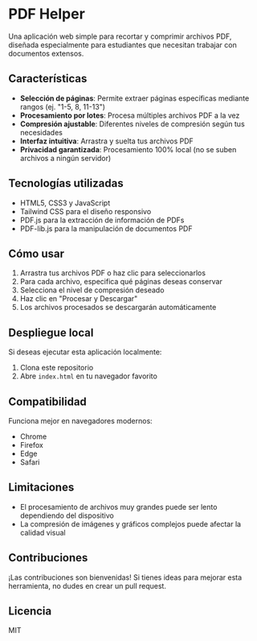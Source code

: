 # PDF Helper

Una aplicación web simple para recortar y comprimir archivos PDF, diseñada especialmente para estudiantes que necesitan trabajar con documentos extensos.

## Características

- **Selección de páginas**: Permite extraer páginas específicas mediante rangos (ej. "1-5, 8, 11-13")
- **Procesamiento por lotes**: Procesa múltiples archivos PDF a la vez
- **Compresión ajustable**: Diferentes niveles de compresión según tus necesidades
- **Interfaz intuitiva**: Arrastra y suelta tus archivos PDF
- **Privacidad garantizada**: Procesamiento 100% local (no se suben archivos a ningún servidor)

## Tecnologías utilizadas

- HTML5, CSS3 y JavaScript
- Tailwind CSS para el diseño responsivo
- PDF.js para la extracción de información de PDFs
- PDF-lib.js para la manipulación de documentos PDF

## Cómo usar

1. Arrastra tus archivos PDF o haz clic para seleccionarlos
2. Para cada archivo, especifica qué páginas deseas conservar
3. Selecciona el nivel de compresión deseado
4. Haz clic en "Procesar y Descargar"
5. Los archivos procesados se descargarán automáticamente

## Despliegue local

Si deseas ejecutar esta aplicación localmente:

1. Clona este repositorio
2. Abre `index.html` en tu navegador favorito

## Compatibilidad

Funciona mejor en navegadores modernos:
- Chrome
- Firefox
- Edge
- Safari

## Limitaciones

- El procesamiento de archivos muy grandes puede ser lento dependiendo del dispositivo
- La compresión de imágenes y gráficos complejos puede afectar la calidad visual

## Contribuciones

¡Las contribuciones son bienvenidas! Si tienes ideas para mejorar esta herramienta, no dudes en crear un pull request.

## Licencia

MIT